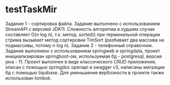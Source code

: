 # testTaskMir
Задание 1 - сортировка файла. Задание выполнено с использованием StreamAPI с версией JDK11. Сложность алгоритма в худшем случае составляет O(n log n), т.к. метод .sorted() при терминальной операции стрима вызывает метод сортировки TimSort (разбивает два массива на подмассивы, потому n log n).
Задание 2 - телефонный справочник. Задание выполнено с использованием springweb и springdata, проект инициализирован springboot-ом, используемая бд - postgresql, версия java - 11. Проект выполнен в виде классического CRUD приложения, описан с помощью springdoc openapi и swagger v3, написаны миграции бд с помощью liquibase. Для уменьшения вербозности в проекте также использован lombok.
